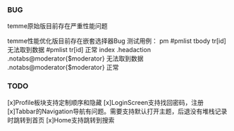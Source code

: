 ### BUG
temme原始版目前存在严重性能问题

temme性能优化版目前存在嵌套选择器Bug
测试用例：
pm 
#pmlist tbody tr[id] 无法取到数据
#pmlist tr[id] 正常
index
.headaction .notabs@moderator{$moderator} 无法取到数据
.notabs@moderator{$moderator} 正常

### TODO
[x]Profile板块支持定制顺序和隐藏
[x]LoginScreen支持找回密码，注册
[x]Tabbar的Navigation导航有问题。需要支持默认打开主题，后退没有堆栈记录时跳转到首页
[x]Home支持跳转到搜索